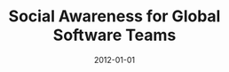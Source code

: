 ---
title: "Social Awareness for Global Software Teams"
collection: publications
category: conferences
permalink: /publication/2012-01-01-Social-Awareness-for-Global-Software-Teams
date: 2012-01-01
venue: 'In Proc. of 2012 IEEE Seventh International Conference on Global Software Engineering, Porto Alegre, Rio Grande do Sul, Brazil, August 27-30, 2012'
paperurl: 'https://doi.org/10.1109/ICGSE.2012.31'
citation: ' Fabio Calefato,  Filippo Lanubile, &quot;Social Awareness for Global Software Teams.&quot; <i>In Proc. of 2012 IEEE Seventh International Conference on Global Software Engineering, Porto Alegre, Rio Grande do Sul, Brazil, August 27-30, 2012</i>, 2012. DOI: <a href="https://doi.org/10.1109/ICGSE.2012.31">10.1109/ICGSE.2012.31</a>.'
doi: 10.1109/ICGSE.2012.31'
---